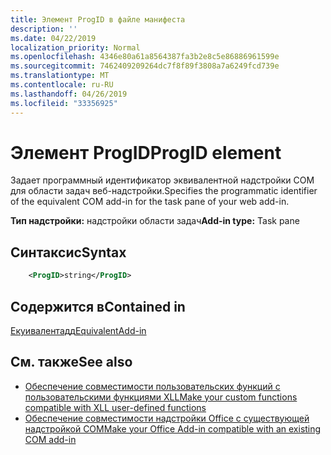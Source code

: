 ```yaml
---
title: Элемент ProgID в файле манифеста
description: ''
ms.date: 04/22/2019
localization_priority: Normal
ms.openlocfilehash: 4346e80a61a8564387fa3b2e8c5e86886961599e
ms.sourcegitcommit: 7462409209264dc7f8f89f3808a7a6249fcd739e
ms.translationtype: MT
ms.contentlocale: ru-RU
ms.lasthandoff: 04/26/2019
ms.locfileid: "33356925"
---
```

# <a name="progid-element"></a><span data-ttu-id="71451-102">Элемент ProgID</span><span class="sxs-lookup"><span data-stu-id="71451-102">ProgID element</span></span>

<span data-ttu-id="71451-103">Задает программный идентификатор эквивалентной надстройки COM для области задач веб-надстройки.</span><span class="sxs-lookup"><span data-stu-id="71451-103">Specifies the programmatic identifier of the equivalent COM add-in for the task pane of your web add-in.</span></span>

<span data-ttu-id="71451-104">**Тип надстройки:** надстройки области задач</span><span class="sxs-lookup"><span data-stu-id="71451-104">**Add-in type:** Task pane</span></span>

## <a name="syntax"></a><span data-ttu-id="71451-105">Синтаксис</span><span class="sxs-lookup"><span data-stu-id="71451-105">Syntax</span></span>

```XML
    <ProgID>string</ProgID>  
```

## <a name="contained-in"></a><span data-ttu-id="71451-106">Содержится в</span><span class="sxs-lookup"><span data-stu-id="71451-106">Contained in</span></span>

[<span data-ttu-id="71451-107">Екуивалентадд</span><span class="sxs-lookup"><span data-stu-id="71451-107">EquivalentAdd-in</span></span>](equivalentaddin.md)

## <a name="see-also"></a><span data-ttu-id="71451-108">См. также</span><span class="sxs-lookup"><span data-stu-id="71451-108">See also</span></span>

- [<span data-ttu-id="71451-109">Обеспечение совместимости пользовательских функций с пользовательскими функциями XLL</span><span class="sxs-lookup"><span data-stu-id="71451-109">Make your custom functions compatible with XLL user-defined functions</span></span>](../../excel/make-custom-functions-compatible-with-xll-udf.md)
- [<span data-ttu-id="71451-110">Обеспечение совместимости надстройки Office с существующей надстройкой COM</span><span class="sxs-lookup"><span data-stu-id="71451-110">Make your Office Add-in compatible with an existing COM add-in</span></span>](../../develop/make-office-add-in-compatible-with-existing-com-add-in.md)